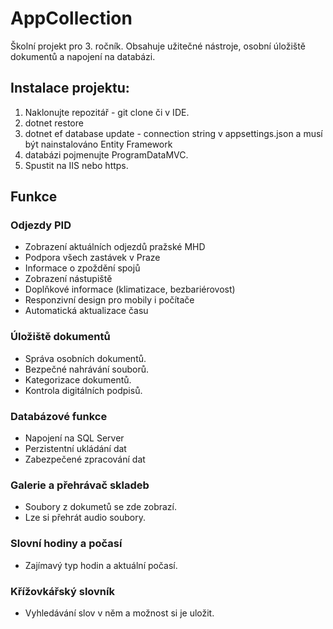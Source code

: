 # AppCollection
Školní projekt pro 3. ročník. Obsahuje užitečné nástroje, osobní úložiště dokumentů a napojení na databázi.

## Instalace projektu:

1. Naklonujte repozitář - git clone či v IDE.
2. dotnet restore
3. dotnet ef database update - connection string v appsettings.json a musí být nainstalováno Entity Framework
4. databázi pojmenujte ProgramDataMVC.
5. Spustit na IIS nebo https.

## Funkce

### Odjezdy PID

- Zobrazení aktuálních odjezdů pražské MHD
- Podpora všech zastávek v Praze
- Informace o zpoždění spojů
- Zobrazení nástupiště
- Doplňkové informace (klimatizace, bezbariérovost)
- Responzivní design pro mobily i počítače
- Automatická aktualizace času

### Úložiště dokumentů

- Správa osobních dokumentů.
- Bezpečné nahrávání souborů.
- Kategorizace dokumentů.
- Kontrola digitálních podpisů.

### Databázové funkce

- Napojení na SQL Server
- Perzistentní ukládání dat
- Zabezpečené zpracování dat

### Galerie a přehrávač skladeb
- Soubory z dokumetů se zde zobrazí.
- Lze si přehrát audio soubory.

### Slovní hodiny a počasí
- Zajímavý typ hodin a aktuální počasí.

### Křížovkářský slovník
- Vyhledávání slov v něm a možnost si je uložit.